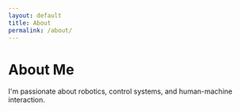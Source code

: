 ```yaml
---
layout: default
title: About
permalink: /about/
---
```


# About Me

I'm passionate about robotics, control systems, and human-machine interaction.
